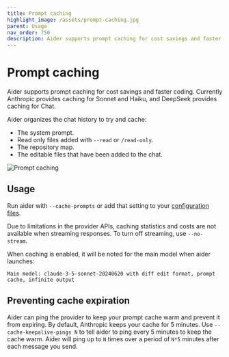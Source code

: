 ```yaml
---
title: Prompt caching
highlight_image: /assets/prompt-caching.jpg
parent: Usage
nav_order: 750
description: Aider supports prompt caching for cost savings and faster coding.
---
```


# Prompt caching

Aider supports prompt caching for cost savings and faster coding.
Currently Anthropic provides caching for Sonnet and Haiku,
and DeepSeek provides caching for Chat.

Aider organizes the chat history to try and cache:

- The system prompt.
- Read only files added with `--read` or `/read-only`.
- The repository map.
- The editable files that have been added to the chat.

![Prompt caching](/assets/prompt-caching.jpg)


## Usage

Run aider with `--cache-prompts` or add that setting to your 
[configuration files](/docs/config.html).

Due to limitations in the provider APIs, caching statistics and costs
are not available when streaming responses.
To turn off streaming, use `--no-stream`.

When caching is enabled, it will be noted for the main model when aider launches:

```
Main model: claude-3-5-sonnet-20240620 with diff edit format, prompt cache, infinite output
```

## Preventing cache expiration

Aider can ping the provider to keep your prompt cache warm and prevent
it from expiring.
By default, Anthropic keeps your cache for 5 minutes.
Use `--cache-keepalive-pings N` to tell aider to ping
every 5 minutes to keep the cache warm.
Aider will ping up to `N` times over a period of `N*5` minutes
after each message you send.

